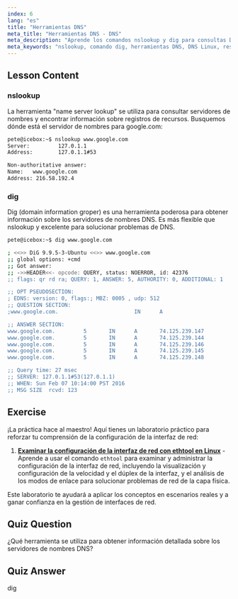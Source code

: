 ```yaml
---
index: 6
lang: "es"
title: "Herramientas DNS"
meta_title: "Herramientas DNS - DNS"
meta_description: "Aprende los comandos nslookup y dig para consultas DNS y resolución de problemas en Linux. Comprende cómo usar estas herramientas DNS esenciales con nuestra guía para principiantes."
meta_keywords: "nslookup, comando dig, herramientas DNS, DNS Linux, resolución de problemas DNS, tutorial Linux, Linux para principiantes"
---
```


## Lesson Content

### nslookup

La herramienta "name server lookup" se utiliza para consultar servidores de nombres y encontrar información sobre registros de recursos. Busquemos dónde está el servidor de nombres para google.com:

```bash
pete@icebox:~$ nslookup www.google.com
Server:         127.0.1.1
Address:        127.0.1.1#53

Non-authoritative answer:
Name:   www.google.com
Address: 216.58.192.4
```

### dig

Dig (domain information groper) es una herramienta poderosa para obtener información sobre los servidores de nombres DNS. Es más flexible que nslookup y excelente para solucionar problemas de DNS.

```bash
pete@icebox:~$ dig www.google.com

; <<>> DiG 9.9.5-3-Ubuntu <<>> www.google.com
;; global options: +cmd
;; Got answer:
;; ->>HEADER<<- opcode: QUERY, status: NOERROR, id: 42376
;; flags: qr rd ra; QUERY: 1, ANSWER: 5, AUTHORITY: 0, ADDITIONAL: 1

;; OPT PSEUDOSECTION:
; EDNS: version: 0, flags:; MBZ: 0005 , udp: 512
;; QUESTION SECTION:
;www.google.com.                        IN      A

;; ANSWER SECTION:
www.google.com.         5       IN      A       74.125.239.147
www.google.com.         5       IN      A       74.125.239.144
www.google.com.         5       IN      A       74.125.239.146
www.google.com.         5       IN      A       74.125.239.145
www.google.com.         5       IN      A       74.125.239.148

;; Query time: 27 msec
;; SERVER: 127.0.1.1#53(127.0.1.1)
;; WHEN: Sun Feb 07 10:14:00 PST 2016
;; MSG SIZE  rcvd: 123
```

## Exercise

¡La práctica hace al maestro! Aquí tienes un laboratorio práctico para reforzar tu comprensión de la configuración de la interfaz de red:

1. **[Examinar la configuración de la interfaz de red con ethtool en Linux](https://labex.io/es/labs/linux-examine-network-interface-settings-with-ethtool-in-linux-592759)** - Aprende a usar el comando `ethtool` para examinar y administrar la configuración de la interfaz de red, incluyendo la visualización y configuración de la velocidad y el dúplex de la interfaz, y el análisis de los modos de enlace para solucionar problemas de red de la capa física.

Este laboratorio te ayudará a aplicar los conceptos en escenarios reales y a ganar confianza en la gestión de interfaces de red.

## Quiz Question

¿Qué herramienta se utiliza para obtener información detallada sobre los servidores de nombres DNS?

## Quiz Answer

dig
